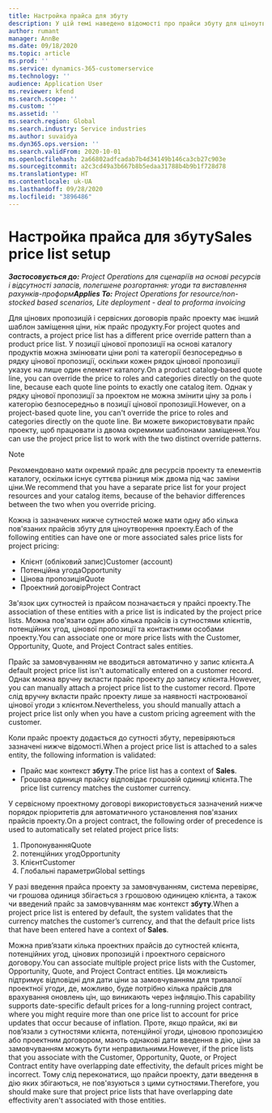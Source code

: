 ```yaml
---
title: Настройка прайса для збуту
description: У цій темі наведено відомості про прайси збуту для ціноутворення проекту.
author: rumant
manager: AnnBe
ms.date: 09/18/2020
ms.topic: article
ms.prod: ''
ms.service: dynamics-365-customerservice
ms.technology: ''
audience: Application User
ms.reviewer: kfend
ms.search.scope: ''
ms.custom: ''
ms.assetid: ''
ms.search.region: Global
ms.search.industry: Service industries
ms.author: suvaidya
ms.dyn365.ops.version: ''
ms.search.validFrom: 2020-10-01
ms.openlocfilehash: 2a66802adfcadab7b4d34149b146ca3cb27c903e
ms.sourcegitcommit: a2c3cd49a3b667b8b5edaa31788b4b9b1f728d78
ms.translationtype: HT
ms.contentlocale: uk-UA
ms.lasthandoff: 09/28/2020
ms.locfileid: "3896486"
---
```

# <a name="sales-price-list-setup"></a><span data-ttu-id="f6c5f-103">Настройка прайса для збуту</span><span class="sxs-lookup"><span data-stu-id="f6c5f-103">Sales price list setup</span></span>

<span data-ttu-id="f6c5f-104">_**Застосовується до:** Project Operations для сценаріїв на основі ресурсів і відсутності запасів, полегшене розгортання: угоди та виставлення рахунків-проформ_</span><span class="sxs-lookup"><span data-stu-id="f6c5f-104">_**Applies To:** Project Operations for resource/non-stocked based scenarios, Lite deployment - deal to proforma invoicing_</span></span>

<span data-ttu-id="f6c5f-105">Для цінових пропозицій і сервісних договорів прайс проекту має інший шаблон заміщення ціни, ніж прайс продукту.</span><span class="sxs-lookup"><span data-stu-id="f6c5f-105">For project quotes and contracts, a project price list has a different price override pattern than a product price list.</span></span> <span data-ttu-id="f6c5f-106">У позиції цінової пропозиції на основі каталогу продуктів можна змінювати ціни ролі та категорії безпосередньо в рядку цінової пропозиції, оскільки кожен рядок цінової пропозиції указує на лише один елемент каталогу.</span><span class="sxs-lookup"><span data-stu-id="f6c5f-106">On a product catalog–based quote line, you can override the price to roles and categories directly on the quote line, because each quote line points to exactly one catalog item.</span></span> <span data-ttu-id="f6c5f-107">Однак у рядку цінової пропозиції за проектом не можна змінити ціну за роль і категорію безпосередньо в позиції цінової пропозиції.</span><span class="sxs-lookup"><span data-stu-id="f6c5f-107">However, on a project-based quote line, you can't override the price to roles and categories directly on the quote line.</span></span> <span data-ttu-id="f6c5f-108">Ви можете використовувати прайс проекту, щоб працювати із двома окремими шаблонами заміщення.</span><span class="sxs-lookup"><span data-stu-id="f6c5f-108">You can use the project price list to work with the two distinct override patterns.</span></span>

> [!NOTE]
> <span data-ttu-id="f6c5f-109">Рекомендовано мати окремий прайс для ресурсів проекту та елементів каталогу, оскільки існує суттєва різниця між двома під час заміни ціни.</span><span class="sxs-lookup"><span data-stu-id="f6c5f-109">We recommend that you have a separate price list for your project resources and your catalog items, because of the behavior differences between the two when you override pricing.</span></span>

<span data-ttu-id="f6c5f-110">Кожна із зазначених нижче сутностей може мати одну або кілька пов'язаних прайсів збуту для ціноутворення проекту.</span><span class="sxs-lookup"><span data-stu-id="f6c5f-110">Each of the following entities can have one or more associated sales price lists for project pricing:</span></span>

- <span data-ttu-id="f6c5f-111">Клієнт (обліковий запис)</span><span class="sxs-lookup"><span data-stu-id="f6c5f-111">Customer (account)</span></span> 
- <span data-ttu-id="f6c5f-112">Потенційна угода</span><span class="sxs-lookup"><span data-stu-id="f6c5f-112">Opportunity</span></span> 
- <span data-ttu-id="f6c5f-113">Цінова пропозиція</span><span class="sxs-lookup"><span data-stu-id="f6c5f-113">Quote</span></span> 
- <span data-ttu-id="f6c5f-114">Проектний договір</span><span class="sxs-lookup"><span data-stu-id="f6c5f-114">Project Contract</span></span>

<span data-ttu-id="f6c5f-115">Зв'язок цих сутностей із прайсом позначається у прайсі проекту.</span><span class="sxs-lookup"><span data-stu-id="f6c5f-115">The association of these entities with a price list is indicated by the project price lists.</span></span> <span data-ttu-id="f6c5f-116">Можна пов'язати один або кілька прайсів із сутностями клієнтів, потенційних угод, цінової пропозиції та контактними особами проекту.</span><span class="sxs-lookup"><span data-stu-id="f6c5f-116">You can associate one or more price lists with the Customer, Opportunity, Quote, and Project Contract sales entities.</span></span>

<span data-ttu-id="f6c5f-117">Прайс за замовчуванням не вводиться автоматично у запис клієнта.</span><span class="sxs-lookup"><span data-stu-id="f6c5f-117">A default project price list isn't automatically entered on a customer record.</span></span> <span data-ttu-id="f6c5f-118">Однак можна вручну вкласти прайс проекту до запису клієнта.</span><span class="sxs-lookup"><span data-stu-id="f6c5f-118">However, you can manually attach a project price list to the customer record.</span></span> <span data-ttu-id="f6c5f-119">Проте слід вручну вкласти прайс проекту лише за наявності настроюваної цінової угоди з клієнтом.</span><span class="sxs-lookup"><span data-stu-id="f6c5f-119">Nevertheless, you should manually attach a project price list only when you have a custom pricing agreement with the customer.</span></span> 

<span data-ttu-id="f6c5f-120">Коли прайс проекту додається до сутності збуту, перевіряються зазначені нижче відомості.</span><span class="sxs-lookup"><span data-stu-id="f6c5f-120">When a project price list is attached to a sales entity, the following information is validated:</span></span>

- <span data-ttu-id="f6c5f-121">Прайс має контекст **збуту**.</span><span class="sxs-lookup"><span data-stu-id="f6c5f-121">The price list has a context of **Sales**.</span></span> 
- <span data-ttu-id="f6c5f-122">Грошова одиниця прайсу відповідає грошовій одиниці клієнта.</span><span class="sxs-lookup"><span data-stu-id="f6c5f-122">The price list currency matches the customer currency.</span></span> 

<span data-ttu-id="f6c5f-123">У сервісному проектному договорі використовується зазначений нижче порядок пріоритетів для автоматичного установлення пов'язаних прайсів проекту.</span><span class="sxs-lookup"><span data-stu-id="f6c5f-123">On a project contract, the following order of precedence is used to automatically set related project price lists:</span></span>

1. <span data-ttu-id="f6c5f-124">Пропонування</span><span class="sxs-lookup"><span data-stu-id="f6c5f-124">Quote</span></span>
2. <span data-ttu-id="f6c5f-125">потенційних угод</span><span class="sxs-lookup"><span data-stu-id="f6c5f-125">Opportunity</span></span>
3. <span data-ttu-id="f6c5f-126">Клієнт</span><span class="sxs-lookup"><span data-stu-id="f6c5f-126">Customer</span></span> 
4. <span data-ttu-id="f6c5f-127">Глобальні параметри</span><span class="sxs-lookup"><span data-stu-id="f6c5f-127">Global settings</span></span> 

<span data-ttu-id="f6c5f-128">У разі введення прайса проекту за замовчуванням, система перевіряє, чи грошова одиниця збігається з грошовою одиницею клієнта, а також чи введений прайс за замовчуванням має контекст **збуту**.</span><span class="sxs-lookup"><span data-stu-id="f6c5f-128">When a project price list is entered by default, the system validates that the currency matches the customer’s currency, and that the default price lists that have been entered have a context of **Sales**.</span></span>

<span data-ttu-id="f6c5f-129">Можна прив’язати кілька проектних прайсів до сутностей клієнта, потенційних угод, цінових пропозицій і проектного сервісного договору.</span><span class="sxs-lookup"><span data-stu-id="f6c5f-129">You can associate multiple project price lists with the Customer, Opportunity, Quote, and Project Contract entities.</span></span> <span data-ttu-id="f6c5f-130">Ця можливість підтримує відповідні для дати ціни за замовчуванням для тривалої проектної угоди, де, можливо, буде потрібно кілька прайсів для врахування оновлень цін, що виникають через інфляцію.</span><span class="sxs-lookup"><span data-stu-id="f6c5f-130">This capability supports date-specific default prices for a long-running project contract, where you might require more than one price list to account for price updates that occur because of inflation.</span></span> <span data-ttu-id="f6c5f-131">Проте, якщо прайси, які ви пов’язали з сутностями клієнта, потенційної угоди, ціновою пропозицією або проектним договором, мають однакові дати введення в дію, ціни за замовчуванням можуть бути неправильними.</span><span class="sxs-lookup"><span data-stu-id="f6c5f-131">However, if the price lists that you associate with the Customer, Opportunity, Quote, or Project Contract entity have overlapping date effectivity, the default prices might be incorrect.</span></span> <span data-ttu-id="f6c5f-132">Тому слід переконатися, що прайси проекту, дати введення в дію яких збігаються, не пов'язуються з цими сутностями.</span><span class="sxs-lookup"><span data-stu-id="f6c5f-132">Therefore, you should make sure that project price lists that have overlapping date effectivity aren't associated with those entities.</span></span>
